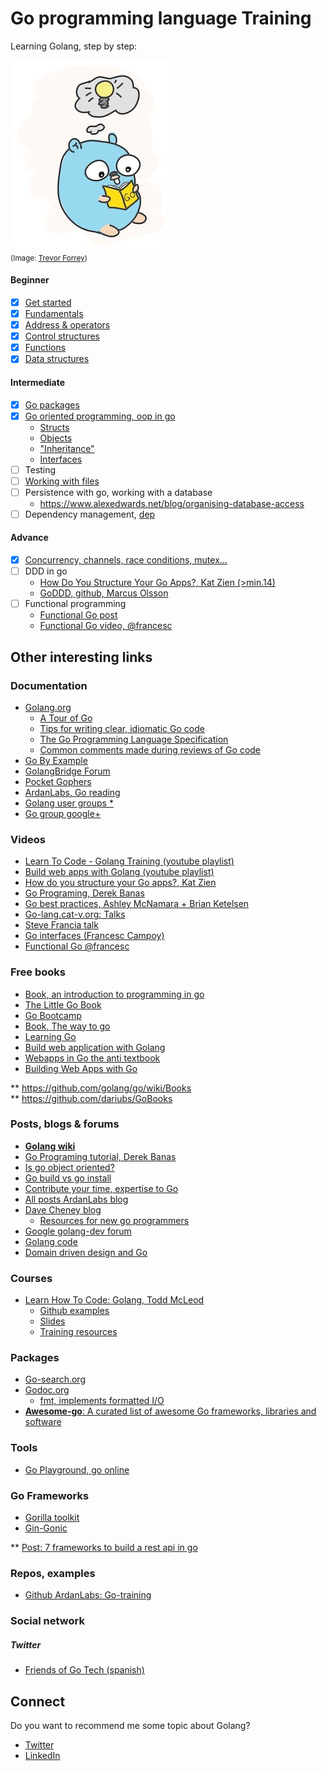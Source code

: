 # Go programming language Training

Learning Golang, step by step: 

![img](resources/gopher_studing_go.jpeg)  
<sub>(Image: [Trevor Forrey](https://medium.com/@trevor4e/learning-gos-concurrency-through-illustrations-8c4aff603b3))</sub>

#### Beginner
- [x] [Get started](doc/01-get-started.md)
- [x] [Fundamentals](doc/02-fundamentals.md)
- [x] [Address & operators](doc/03-address-operators.md)
- [x] [Control structures](doc/04-control-structures.md)
- [x] [Functions](doc/05-functions.md)
- [x] [Data structures](doc/06-data-structures.md)

#### Intermediate
- [x] [Go packages](doc/07-packages.md)
- [x] [Go oriented programming, oop in go](doc/08-oop.md)
    - [Structs](doc/08-oop.md#structs)
    - [Objects](doc/08-oop.md#objects)
    - ["Inheritance"](doc/08-oop.md#inheritance-in-go)
    - [Interfaces](doc/08-oop.md#interfaces)
- [ ] Testing  
- [ ] [Working with files](doc/10-working-with-files.md)
- [ ] Persistence with go, working with a database
    - https://www.alexedwards.net/blog/organising-database-access
- [ ] Dependency management, [dep](https://golang.github.io/dep/)

#### Advance
- [x] [Concurrency, channels, race conditions, mutex...](doc/09-concurrency.md#concurrency)
- [ ] DDD in go
    - [How Do You Structure Your Go Apps?, Kat Zien (>min.14)](https://www.youtube.com/watch?v=B5oQnECDJ8g&t=840)
    - [GoDDD, github, Marcus Olsson](https://github.com/marcusolsson/goddd)
- [ ] Functional programming
    - [Functional Go post](https://medium.com/@geisonfgfg/functional-go-bc116f4c96a4)
    - [Functional Go video, @francesc](https://www.youtube.com/watch?v=ouyHp2nJl0I)    

## Other interesting links

### Documentation

- [Golang.org](https://golang.org/doc/)
    - [A Tour of Go](https://tour.golang.org/welcome/1)
    - [Tips for writing clear, idiomatic Go code](https://golang.org/doc/effective_go.html)
    - [The Go Programming Language Specification](https://golang.org/ref/spec)
    - [Common comments made during reviews of Go code](https://github.com/golang/go/wiki/CodeReviewComments)
- [Go By Example](https://gobyexample.com/)
- [GolangBridge Forum](https://forum.golangbridge.org/)
- [Pocket Gophers](https://pocketgophers.com/)
- [ArdanLabs, Go reading](https://github.com/ardanlabs/gotraining/tree/master/reading)
- [Golang user groups *](https://github.com/golang/go/wiki/GoUserGroups)
- [Go group google+](https://plus.google.com/u/0/communities/114112804251407510571)

### Videos
- [Learn To Code - Golang Training (youtube playlist)](https://www.youtube.com/playlist?list=PLSak_q1UXfPrI6D67NF8ajfeJ6f7MH83S)
- [Build web apps with Golang (youtube playlist)](https://www.youtube.com/playlist?list=PLSak_q1UXfPp2VwUQ4ZdUVJdMO6pfi5v_)
- [How do you structure your Go apps?, Kat Zien](https://www.youtube.com/watch?v=B5oQnECDJ8g)
- [Go Programing, Derek Banas](https://www.youtube.com/watch?v=CF9S4QZuV30)
- [Go best practices, Ashley McNamara + Brian Ketelsen](https://www.youtube.com/watch?v=MzTcsI6tn-0)
- [Go-lang.cat-v.org: Talks](http://go-lang.cat-v.org/talks/)
- [Steve Francia talk](https://www.youtube.com/watch?v=sX8r6zATHGU)
- [Go interfaces (Francesc Campoy)](https://www.youtube.com/watch?v=F4wUrj6pmSI)
- [Functional Go @francesc](https://www.youtube.com/watch?v=ouyHp2nJl0I)

### Free books
- [Book, an introduction to programming in go](https://www.golang-book.com/books/intro)
- [The Little Go Book](https://www.openmymind.net/The-Little-Go-Book/)
- [Go Bootcamp](http://www.golangbootcamp.com/)
- [Book, The way to go](https://ia800702.us.archive.org/8/items/TheWayToGo/The_Way_To_Go.pdf)
- [Learning Go](https://miek.nl/go/)
- [Build web application with Golang](https://legacy.gitbook.com/book/astaxie/build-web-application-with-golang/details)
- [Webapps in Go the anti textbook](https://leanpub.com/antitextbookGo/)
- [Building Web Apps with Go](https://legacy.gitbook.com/book/codegangsta/building-web-apps-with-go/details)

** https://github.com/golang/go/wiki/Books  
** https://github.com/dariubs/GoBooks  

### Posts, blogs & forums 
- [**Golang wiki**](https://github.com/golang/go/wiki)
- [Go Programing tutorial, Derek Banas](http://www.newthinktank.com/2015/02/go-programming-tutorial/)
- [Is go object oriented?](https://flaviocopes.com/golang-is-go-object-oriented/)
- [Go build vs go install](https://pocketgophers.com/go-install-vs-go-build/)
- [Contribute your time, expertise to Go](https://medium.com/@IndianGuru/contribute-your-time-expertise-to-go-3b61760fabbc)
- [All posts ArdanLabs blog](https://www.ardanlabs.com/all-posts/)
- [Dave Cheney blog](https://dave.cheney.net/)
    - [Resources for new go programmers](https://dave.cheney.net/resources-for-new-go-programmers)
- [Google golang-dev forum](https://groups.google.com/forum/m/#!forum/golang-dev)
- [Golang code](https://golangcode.com/)
- [Domain driven design and Go](https://www.reddit.com/r/golang/comments/6ugzo2/domain_driven_design_and_go/)

### Courses
- [Learn How To Code: Golang, Todd McLeod](https://www.udemy.com/learn-how-to-code/learn/v4/overview)
    - [Github examples](https://github.com/GoesToEleven/GolangTraining/)
    - [Slides](https://drive.google.com/drive/u/0/folders/0B22KXlqHz6ZNfjNXTzk1U3JHUkJ6VjJ3dnJKNzVtNjRUM3Q2WFNqWGI2Q3RadERqUlVrOEU)
    - [Training resources](https://docs.google.com/document/d/18-0u5CvNIr83oOfMXPoM4klVFASXGl3Vvua1wBGMIoQ/edit)

### Packages
- [Go-search.org](https://go-search.org/)
- [Godoc.org](https://godoc.org/)
    - [fmt, implements formatted I/O](https://godoc.org/fmt)
- [**Awesome-go**: A curated list of awesome Go frameworks, libraries and software](https://github.com/avelino/awesome-go)

### Tools
- [Go Playground, go online](https://play.golang.org/)

### Go Frameworks
- [Gorilla toolkit](http://www.gorillatoolkit.org/)
- [Gin-Gonic](https://gin-gonic.github.io/gin/)

** [Post: 7 frameworks to build a rest api in go](https://nordicapis.com/7-frameworks-to-build-a-rest-api-in-go/)

### Repos, examples
- [Github ArdanLabs: Go-training](https://github.com/ardanlabs/gotraining/tree/master/topics)

### Social network

##### Twitter
- [Friends of Go Tech (spanish)](https://twitter.com/FriendsofGOTech)

## Connect
Do you want to recommend me some topic about Golang?
- [Twitter](https://www.twitter.com/santiagolaparra)
- [LinkedIn](https://www.linkedin.com/in/santiago-laparra-muñoz-11152128) 
